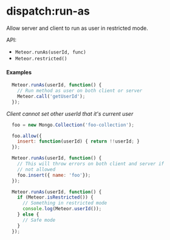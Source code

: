 dispatch:run-as
===============

Allow server and client to run as user in restricted mode.

API:
* `Meteor.runAs(userId, func)`
* `Meteor.restricted()`


#### Examples
```js
  Meteor.runAs(userId, function() {
    // Run method as user on both client or server
    Meteor.call('getUserId');
  });
```
*Client cannot set other userId that it's current user*

```js
  foo = new Mongo.Collection('foo-collection');

  foo.allow({
    insert: function(userId) { return !!userId; }
  });

  Meteor.runAs(userId, function() {
    // This will throw errors on both client and server if
    // not allowed
    foo.insert({ name: 'foo'});
  });
```

```js
  Meteor.runAs(userId, function() {
    if (Meteor.isRestricted()) {
      // Something in restricted mode
      console.log(Meteor.userId());
    } else {
      // Safe mode
    }
  });
```